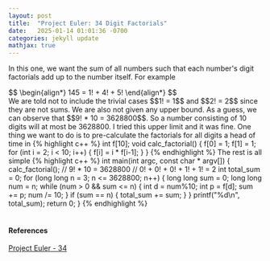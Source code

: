 ```yaml
---
layout: post
title:  "Project Euler: 34 Digit Factorials"
date:   2025-01-14 01:01:36 -0700
categories: jekyll update
mathjax: true
---
```

In this one, we want the sum of all numbers such that each number's digit factorials add up to the number itself. For example
<div>
	$$
	\begin{align*}
	 145 = 1! + 4! + 5!
	\end{align*}
	$$
</div>
We are told not to include the trivial cases $$1! = 1$$ and $$2! = 2$$ since they are not sums. We are also not given any upper bound. As a guess, we can observe that $$9! * 10 = 3628800$$. So a number consisting of 10 digits will at most be 3628800. I tried this upper limit and it was fine. One thing we want to do is to pre-calculate the factorials for all digits a head of time in
{% highlight c++ %}
int f[10];
void calc_factorial() {
    f[0] = 1;
    f[1] = 1;
    for (int i = 2; i < 10; i++) {
        f[i] = i * f[i-1];
    }
}
{% endhighlight %}
The rest is all simple
{% highlight c++ %}
int main(int argc, const char * argv[]) {
    calc_factorial();
    // 9! * 10 = 3628800
    // 0! + 0! + 0! + 1! + 1! = 2
    int total_sum = 0;
    for (long long n = 3; n <= 3628800; n++) {
        long long sum = 0;
        long long num = n;
        while (num > 0 && sum <= n) {
            int d = num%10;
            int p = f[d];
            sum += p;
            num /= 10;
        }
        if (sum == n) {
            total_sum += sum;
        }
    }
    printf("%d\n", total_sum);
    return 0;
}
{% endhighlight %}
<br>
<br>
<!------------------------------------------------------------------------------------>
<h4><b>References</b></h4>
<a href="https://projecteuler.net/problem=34">Project Euler - 34</a>
<br>
<br>


